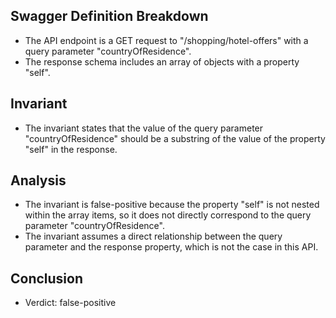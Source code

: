 ## Swagger Definition Breakdown
- The API endpoint is a GET request to "/shopping/hotel-offers" with a query parameter "countryOfResidence".
- The response schema includes an array of objects with a property "self".

## Invariant
- The invariant states that the value of the query parameter "countryOfResidence" should be a substring of the value of the property "self" in the response.

## Analysis
- The invariant is false-positive because the property "self" is not nested within the array items, so it does not directly correspond to the query parameter "countryOfResidence".
- The invariant assumes a direct relationship between the query parameter and the response property, which is not the case in this API.

## Conclusion
- Verdict: false-positive
